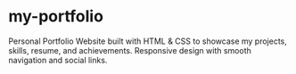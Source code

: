 # my-portfolio
 Personal Portfolio Website built with HTML &amp; CSS to showcase my projects, skills, resume, and achievements. Responsive design with smooth navigation and social links.
